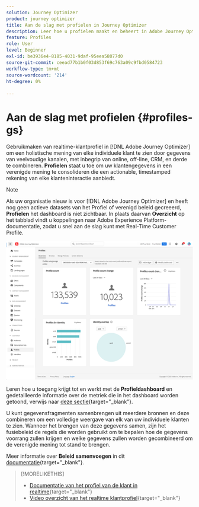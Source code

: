 ```yaml
---
solution: Journey Optimizer
product: journey optimizer
title: Aan de slag met profielen in Journey Optimizer
description: Leer hoe u profielen maakt en beheert in Adobe Journey Optimizer
feature: Profiles
role: User
level: Beginner
exl-id: be3936e4-8185-4031-9daf-95eea58077d0
source-git-commit: ceead77b1b0f03d853f69c763a09c9fbd0584723
workflow-type: tm+mt
source-wordcount: '214'
ht-degree: 0%

---
```


# Aan de slag met profielen {#profiles-gs}

Gebruikmaken van realtime-klantprofiel in [!DNL Adobe Journey Optimizer] om een holistische mening van elke individuele klant te zien door gegevens van veelvoudige kanalen, met inbegrip van online, off-line, CRM, en derde te combineren. **Profielen** staat u toe om uw klantengegevens in een verenigde mening te consolideren die een actionable, timestamped rekening van elke klanteninteractie aanbiedt.

>[!NOTE]
>
>Als uw organisatie nieuw is voor [!DNL Adobe Journey Optimizer] en heeft nog geen actieve datasets van het Profiel of verenigd beleid gecreeerd, **Profielen** het dashboard is niet zichtbaar. In plaats daarvan **Overzicht** op het tabblad vindt u koppelingen naar Adobe Experience Platform-documentatie, zodat u snel aan de slag kunt met Real-Time Customer Profile.

![](assets/profiles-home.png)

Leren hoe u toegang krijgt tot en werkt met de **Profieldashboard** en gedetailleerde informatie over de metriek die in het dashboard worden getoond, verwijs naar [deze sectie](https://experienceleague.adobe.com/docs/experience-platform/profile/ui/user-guide.html){target="_blank"}.

U kunt gegevensfragmenten samenbrengen uit meerdere bronnen en deze combineren om een volledige weergave van elk van uw individuele klanten te zien. Wanneer het brengen van deze gegevens samen, zijn het fusiebeleid de regels die worden gebruikt om te bepalen hoe de gegevens voorrang zullen krijgen en welke gegevens zullen worden gecombineerd om de verenigde mening tot stand te brengen.

Meer informatie over **Beleid samenvoegen** in dit [documentatie](https://experienceleague.adobe.com/docs/experience-platform/profile/merge-policies/ui-guide.html){target="_blank"}.

>[!MORELIKETHIS]
>
>* [Documentatie van het profiel van de klant in realtime](https://experienceleague.adobe.com/docs/experience-platform/query/home.html?lang=nl){target="_blank"}
>* [Video overzicht van het realtime klantprofiel](https://experienceleague.adobe.com/docs/experience-platform/profile/home.html?lang=nl){target="_blank"}
